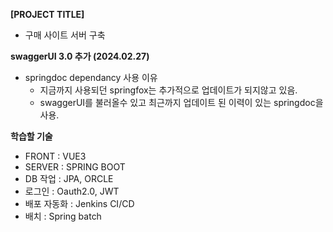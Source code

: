 **[PROJECT TITLE]**
- 구매 사이트 서버 구축

**swaggerUI 3.0 추가 (2024.02.27)**
- springdoc dependancy 사용 이유
  - 지금까지 사용되던 springfox는 추가적으로 업데이트가 되지않고 있음.
  - swaggerUI를 불러올수 있고 최근까지 업데이트 된 이력이 있는 springdoc을 사용.


**학습할 기술**
- FRONT : VUE3
- SERVER : SPRING BOOT
- DB 작업 : JPA, ORCLE 
- 로그인 : Oauth2.0, JWT 
- 배포 자동화 : Jenkins CI/CD
- 배치 : Spring batch
